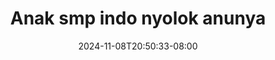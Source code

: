 --- 
title: "Anak smp indo nyolok anunya"
description: "    Anak smp indo nyolok anunya   durasi panjang terbaru"
date: 2024-11-08T20:50:33-08:00
file_code: "b5lkor74g7lp"
draft: false
cover: "0a2d9xgnkpyvjo9e.jpg"
tags: ["Anak", "smp", "indo", "nyolok", "anunya", "bokep-indo", "bokep-viral", "bokep-ig"]
length: 118
fld_id: "1390191"
foldername: "ABG"
categories: ["ABG"]
views: 99
---